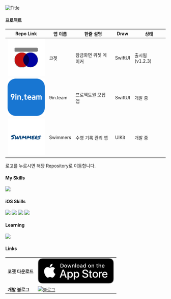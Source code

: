 
![Title](https://capsule-render.vercel.app/api?type=waving&color=0:f20c08,50:fe9625,100:c052d9&height=250&section=header&text=HeonJin%20Ha&fontColor=FFFFFF&fontSize=90&animation=fadeIn&fontAlignY=38&desc=iOS%20App%20Developer&descAlignY=60&descAlign=67)

#### 프로젝트
| Repo Link | 앱 이름          | 한줄 설명       | Draw       | 상태 |
|------|----------------------|--------------------|-------------------|-----|
| ![코젯](assets/koget.svg)    |  코젯 | 잠금화면 위젯 메이커 | SwiftUI  | 출시됨 (v1.2.3) |
| ![구인팀](assets/nineInteam.svg) | 9in.team    | 프로젝트원 모집 앱 | SwiftUI | 개발 중 |
| ![스위머즈](assets/swimmers.svg)    | Swimmers    |   수영 기록 관리 앱  | UIKit  | 개발 중 |

로고를 누르시면 해당 Repository로 이동합니다.

#### My Skills

<img src="https://skillicons.dev/icons?i=swift,bash,aws,firebase,figma" style="max-width: 100%;">


#### iOS Skills

<img src="https://img.shields.io/badge/SwiftUI-0f4cd4.svg?style=for-the-badge&logo=swift&logoColor=white"
    style="max-width: 100%;">
<img src="https://img.shields.io/badge/UIKit-ffcb2f.svg?style=for-the-badge&logo=swift&logoColor=white"
    style="max-width: 100%;">
<img src="https://img.shields.io/badge/XCTest-2a974c.svg?style=for-the-badge&logo=swift&logoColor=white"
    style="max-width: 100%;">
<img src="https://img.shields.io/badge/Coredata-2683c9.svg?style=for-the-badge&logo=swift&logoColor=white"
    style="max-width: 100%;">

#### Learning
<img src="https://img.shields.io/badge/combine-d2128a.svg?style=for-the-badge&logo=swift&logoColor=white"
    style="max-width: 100%;">


#### Links
|  |  |      
|------|----------------------|
|  **코젯 다운로드**   |  [![블로그](assets/downloadToAppstore.svg)](https://apple.co/3SZORzd)
|  **개발 블로그**   |  [![블로그](https://img.shields.io/badge/heon.dev-white?style=for-the-badge&logo=tistory&logoColor=e24c34)](https://www.heon.dev)